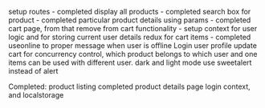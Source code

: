 setup routes - completed
display all products - completed
search box for product - completed
particular product details using params - completed
cart page, from that remove from cart functionality - 
setup context for user logic and for storing current user details
redux for cart items - completed
useonline to proper message when user is offline
Login
user profile
update cart for concurrency control, which product belongs to which user and one items can be used with different user.
dark and light mode
use sweetalert instead of alert

Completed: 
product listing completed
product details page
login context, and localstorage